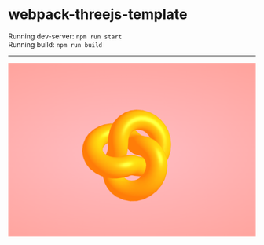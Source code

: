 # webpack-threejs-template

Running dev-server: `npm run start`<br>
Running build: `npm run build`
___
![alt view](./src/img/view.png)
